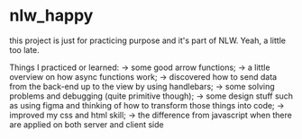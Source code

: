 # nlw_happy
this project is just for practicing purpose and it's part of NLW. Yeah, a little too late.

Things I practiced or learned:
 ->  some good arrow functions;
 -> a little overview on how async functions work;
 -> discovered how to send data from the back-end up to the view by using handlebars;
 -> some solving problems and debugging (quite primitive though);
 -> some design stuff such as using figma and thinking of how to transform those things into code;
 -> improved my css and html skill;
 -> the difference from javascript when there are applied on both server and client side

